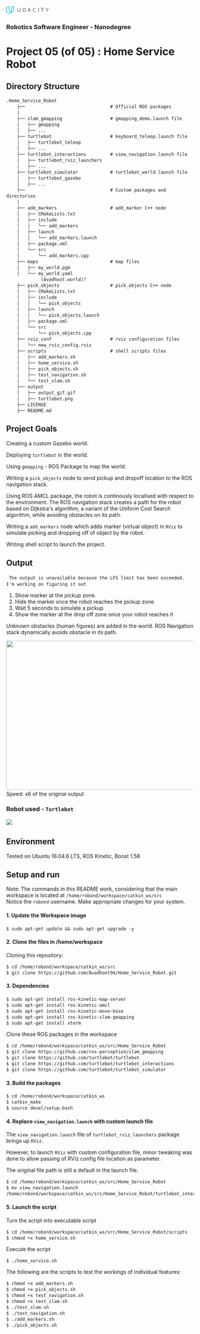 <img src="udacity_banner.jpg" height ="20">

### Robotics Software Engineer - Nanodegree

# Project 05 (of 05) : Home Service Robot
## Directory Structure
```
.Home_Service_Robot  
    ├──                                # Official ROS packages
    |
    ├── slam_gmapping                  # gmapping_demo.launch file                   
    │   ├── gmapping
    │   ├── ...
    ├── turtlebot                      # keyboard_teleop.launch file
    │   ├── turtlebot_teleop
    │   ├── ...
    ├── turtlebot_interactions         # view_navigation.launch file      
    │   ├── turtlebot_rviz_launchers
    │   ├── ...
    ├── turtlebot_simulator            # turtlebot_world.launch file 
    │   ├── turtlebot_gazebo
    │   ├── ...
    ├──                                # Custom packages and directories
    |
    ├── add_markers                    # add_marker C++ node
    │   ├── CMakeLists.txt
    │   ├── include
    │   │   └── add_markers
    │   ├── launch
    │   │   └── add_markers.launch
    │   ├── package.xml
    │   └── src
    │       └── add_markers.cpp
    ├── maps                           # map files
    │   ├── my_world.pgm
    │   └── my_world.yaml
             (Avadhoot.world)?
    ├── pick_objects                   # pick_objects C++ node
    │   ├── CMakeLists.txt
    │   ├── include
    │   │   └── pick_objects
    │   ├── launch
    │   │   └── pick_objects.launch
    │   ├── package.xml
    │   └── src
    │       └── pick_objects.cpp
    ├── rviz_conf                      # rviz configuration files
    │   └── new_rviz_config.rviz
    ├── scripts                        # shell scripts files
    │   ├── add_markers.sh
    │   ├── home_service.sh
    │   ├── pick_objects.sh
    │   ├── test_navigation.sh
    │   └── test_slam.sh
    ├── output
    │   ├── output_gif.gif
    │   ├── turtlebot.png
    ├── LICENSE
    ├── README.md
```  

## Project Goals
Creating a custom Gazebo world.

Deploying ```turtlebot``` in the world.

Using ```gmapping``` - ROS Package to map the world.

Writing a ```pick_objects``` node to send pickup and dropoff location to the ROS navigation stack.

Using ROS AMCL package, the robot is continously localised with respect to the environment. 
The ROS navigation stack creates a path for the robot based on Dijkstra's algorithm, a variant of the Uniform Cost Search algorithm, while avoiding obstacles on its path.

Writing a ```add_markers``` node which adds marker (virtual object) in ```RViz``` to simulate picking and dropping off of object by the robot.

Writing shell script to launch the project.

## Output

``` The output is unavailable because the LFS limit has been exceeded. I'm working on figuring it out```

1. Show marker at the pickup zone. 
2. Hide the marker once the robot reaches the pickup zone
3. Wait 5 seconds to simulate a pickup
4. Show the marker at the drop off zone once your robot reaches it

Unknown obstacles (human figures) are added in the world.
ROS Navigation stack dynamically avoids obstacle in its path.


<img src="output/output_gif.gif" width="1200" height ="400"/>
Speed: x6 of the original output



### Robot used - ```Turtlebot```

<img src="output/turtlebot.png" height="300">

## Environment
Tested on Ubuntu 16.04.6 LTS, ROS Kinetic, Boost 1.58

## Setup and run
Note: The commands in this README work, considering that the main workspace is located at ```/home/robond/workspace/catkin_ws/src```      
      Notice the ```robond``` username. Make appropriate changes for your system.

#### 1. Update the Workspace image
```
$ sudo apt-get update && sudo apt-get upgrade -y 
```

#### 2. Clone the files in /home/workspace
Cloning this repository:
```
$ cd /home/robond/workspace/catkin_ws/src
$ git clone https://github.com/Avadhoot94/Home_Service_Robot.git
```
#### 3. Dependencies
```
$ sudo apt-get install ros-kinetic-map-server
$ sudo apt-get install ros-kinetic-amcl
$ sudo apt-get install ros-kinetic-move-base
$ sudo apt-get install ros-kinetic-slam-gmapping
$ sudo apt-get install xterm
```

Clone these ROS packages in the workspace
```
$ cd /home/robond/workspace/catkin_ws/src/Home_Service_Robot
$ git clone https://github.com/ros-perception/slam_gmapping
$ git clone https://github.com/turtlebot/turtlebot
$ git clone https://github.com/turtlebot/turtlebot_interactions
$ git clone https://github.com/turtlebot/turtlebot_simulator
```

#### 3. Build the packages
```
$ cd /home/robond/workspace/catkin_ws
$ catkin_make
$ source devel/setup.bash
````

#### 4. Replace ```view_navigation.launch``` with custom launch file 
The ```view_navigation.launch``` file of ```turtlebot_rviz_launchers``` package brings up ```RViz```.

However, to launch ```RViz``` with custom configuration file, minor tweaking was done to allow passing of RViz config file location as parameter.

The original file path is still a default in the launch file.

```
$ cd /home/robond/workspace/catkin_ws/src/Home_Service_Robot
$ mv view_navigation.launch /home/robond/workspace/catkin_ws/src/Home_Service_Robot/turtlebot_interactions/turtlebot_rviz_launchers/launch
```

#### 5. Launch the script
Turn the script into executable script
```
$ cd /home/robond/workspace/catkin_ws/src/Home_Service_Robot/scripts
$ chmod +x home_service.sh
```

Execute the script
```
$ ./home_service.sh
```

The following are the scripts to test the workings of individual features:
```
$ chmod +x add_markers.sh
$ chmod +x pick_objects.sh
$ chmod +x test_navigation.sh
$ chmod +x test_slam.sh
$ ./test_slam.sh
$ ./test_navigation.sh
$ ./add_markers.sh
$ ./pick_objects.sh
```
